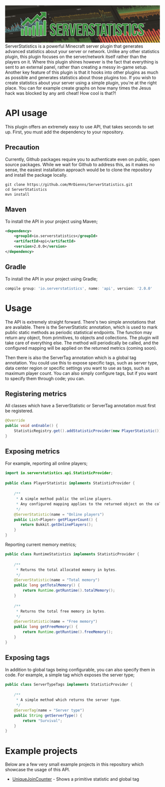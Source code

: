 ![ServerStatistics](/assets/Header.png)
ServerStatistics is a powerful Minecraft server plugin that generates advanced statistics about your server or network.
Unlike any other statistics plugin, this plugin focuses on the server/network itself rather than the players on it.
Where this plugin shines however is the fact that everything is sent to an external panel, rather than creating a messy
in-game setup. Another key feature of this plugin is that it hooks into other plugins as much as possible and generates
statistics about those plugins too. If you wish to create statistics about your server using a simple plugin, you're at
the right place. You can for example create graphs on how many times the Jesus hack was blocked by any anti cheat! How
cool is that?!

# API usage
This plugin offers an extremely easy to use API, that takes seconds to set up. First, you must add the dependency to
your repository.

## Precaution
Currently, Github packages require you to authenticate even on public, open source packages. While we wait for Github
to address this, as it makes no sense, the easiest installation approach would be to clone the repository and install
the package locally.
```shell script
git clone https://github.com/MrDienns/ServerStatistics.git
cd ServerStatistics
mvn install
```

## Maven
To install the API in your project using Maven;
```xml
<dependency>
    <groupId>io.serverstatistics</groupId>
    <artifactId>api</artifactId>
    <version>2.0.0</version>
</dependency>
```

## Gradle
To install the API in your project using Gradle;
```groovy
compile group: 'io.serverstatistics', name: 'api', version: '2.0.0'
```

# Usage
The API is extremely straight forward. There's two simple annotations that are available. There is the ServerStatistic
annotation, which is used to mark public static methods as periodic statistical endpoints. The function may return any
object, from primitives, to objects and collections. The plugin will take care of everything else. The method will
periodically be called, and the configured mapping will be applied on the returned metrics (coming soon). 

Then there is also the ServerTag annotation which is a global tag annotation. You could use this to expose specific
tags, such as server type, data center region or specific settings you want to use as tags, such as maximum player
count. You can also simply configure tags, but if you want to specify them through code; you can.

## Registering metrics
All classes which have a ServerStatistic or ServerTag annotation must first be registered.
```java
@Override
public void onEnable() {
    StatisticRegistry.get().addStatisticProvider(new PlayerStatistic());
}
```

## Exposing metrics
For example, reporting all online players;
```java
import io.serverstatistics.api.StatisticProvider;

public class PlayerStatistic implements StatisticProvider {

    /**
     * A simple method public the online players.
     * Any configured mapping applies to the returned object on the collection.
     */
    @ServerStatistic(name = "Online players")
    public List<Player> getPlayerCount() {
       return Bukkit.getOnlinePlayers();
    }
}
```

Reporting current memory metrics;
```java
public class RuntimeStatistics implements StatisticProvider {

    /**
     * Returns the total allocated memory in bytes.
     */
    @ServerStatistic(name = "Total memory")
    public long getTotalMemory() {
        return Runtime.getRuntime().totalMemory();
    }
    
    /**
     * Returns the total free memory in bytes.
     */
    @ServerStatistic(name = "Free memory")
    public long getFreeMemory() {
        return Runtime.getRuntime().freeMemory();
    }
}
```

## Exposing tags
In addition to global tags being configurable, you can also specify them in code. For example, a simple tag which
exposes the server type;
```java
public class ServerTypeTags implements StatisticProvider {

    /**
     * A simple method which returns the server type.
     */
    @ServerTag(name = "Server type")
    public String getServerType() {
        return "Survival";
    }
}
```

# Example projects
Below are a few very small example projects in this repository which showcase the usage of this API.
* [UniqueJoinCounter](example/JoinCounter) - Shows a primitive statistic and global tag